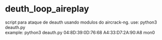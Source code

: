 # deuth_loop_aireplay
script para ataque de deauth usando modulos do aircrack-ng.
use: python3 deauth.py <MacAdress> <MacClient> <interface>
  <br/>
example: python3 deauth.py 04:8D:39:0D:76:68  A4:33:D7:2A:90:A8 mon0
